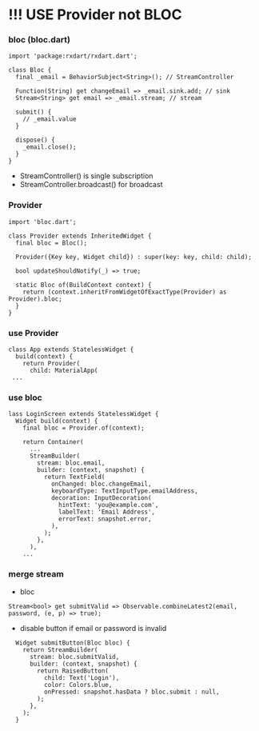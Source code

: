 # !!! USE Provider not BLOC

### bloc (bloc.dart)
```
import 'package:rxdart/rxdart.dart';

class Bloc {
  final _email = BehaviorSubject<String>(); // StreamController

  Function(String) get changeEmail => _email.sink.add; // sink
  Stream<String> get email => _email.stream; // stream

  submit() {
    // _email.value
  }

  dispose() {
    _email.close();
  }
}
```
  - StreamController() is single subscription
  - StreamController.broadcast() for broadcast

### Provider
```
import 'bloc.dart';

class Provider extends InheritedWidget {
  final bloc = Bloc();

  Provider({Key key, Widget child}) : super(key: key, child: child);

  bool updateShouldNotify(_) => true;

  static Bloc of(BuildContext context) {
    return (context.inheritFromWidgetOfExactType(Provider) as Provider).bloc;
  }
}
```

### use Provider
```
class App extends StatelessWidget {
  build(context) {
    return Provider(
      child: MaterialApp(
 ...
```

### use bloc
```
lass LoginScreen extends StatelessWidget {
  Widget build(context) {
    final bloc = Provider.of(context);
    
    return Container(
      ...
      StreamBuilder(
        stream: bloc.email,
        builder: (context, snapshot) {
          return TextField(
            onChanged: bloc.changeEmail,
            keyboardType: TextInputType.emailAddress,
            decoration: InputDecoration(
              hintText: 'you@example.com',
              labelText: 'Email Address',
              errorText: snapshot.error,
            ),
          );
        },
      ),
    ...
```

### merge stream
  - bloc
```
Stream<bool> get submitValid => Observable.combineLatest2(email, password, (e, p) => true);
```
  - disable button if email or password is invalid
```
  Widget submitButton(Bloc bloc) {
    return StreamBuilder(
      stream: bloc.submitValid,
      builder: (context, snapshot) {
        return RaisedButton(
          child: Text('Login'),
          color: Colors.blue,
          onPressed: snapshot.hasData ? bloc.submit : null,
        );
      },
    );
  }
```